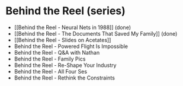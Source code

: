 # Behind the Reel (series)

- [[Behind the Reel - Neural Nets in 1988]] (done) 
- [[Behind the Reel - The Documents That Saved My Family]] (done) 
- [[Behind the Reel - Slides on Acetates]] 
- Behind the Reel - Powered Flight Is Impossible 
- Behind the Reel - Q&A with Nathan 
- Behind the Reel - Family Pics 
- Behind the Reel - Re-Shape Your Industry 
- Behind the Reel - All Four Ses 
- Behind the Reel - Rethink the Constraints 

